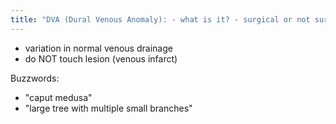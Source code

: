 ```yaml
---
title: "DVA (Dural Venous Anomaly): - what is it? - surgical or not surgical? - buzzwords (2)"
---
```

- variation in normal venous drainage
- do NOT touch lesion (venous infarct)

Buzzwords:
- &quot;caput medusa&quot;
- &quot;large tree with multiple small branches&quot;

